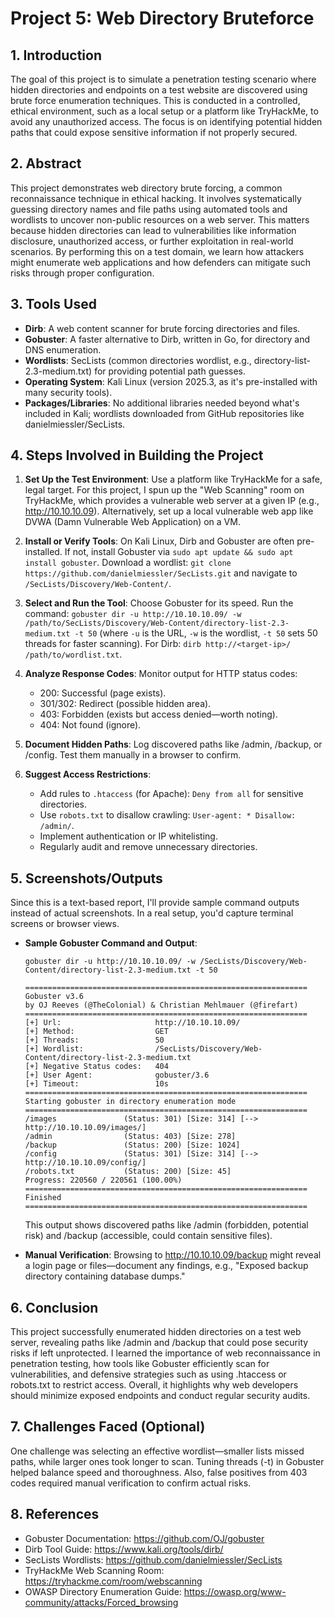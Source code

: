 # Project 5: Web Directory Bruteforce

## 1. Introduction
The goal of this project is to simulate a penetration testing scenario where hidden directories and endpoints on a test website are discovered using brute force enumeration techniques. This is conducted in a controlled, ethical environment, such as a local setup or a platform like TryHackMe, to avoid any unauthorized access. The focus is on identifying potential hidden paths that could expose sensitive information if not properly secured.

## 2. Abstract
This project demonstrates web directory brute forcing, a common reconnaissance technique in ethical hacking. It involves systematically guessing directory names and file paths using automated tools and wordlists to uncover non-public resources on a web server. This matters because hidden directories can lead to vulnerabilities like information disclosure, unauthorized access, or further exploitation in real-world scenarios. By performing this on a test domain, we learn how attackers might enumerate web applications and how defenders can mitigate such risks through proper configuration.

## 3. Tools Used
- **Dirb**: A web content scanner for brute forcing directories and files.
- **Gobuster**: A faster alternative to Dirb, written in Go, for directory and DNS enumeration.
- **Wordlists**: SecLists (common directories wordlist, e.g., directory-list-2.3-medium.txt) for providing potential path guesses.
- **Operating System**: Kali Linux (version 2025.3, as it's pre-installed with many security tools).
- **Packages/Libraries**: No additional libraries needed beyond what's included in Kali; wordlists downloaded from GitHub repositories like danielmiessler/SecLists.

## 4. Steps Involved in Building the Project
1. **Set Up the Test Environment**: Use a platform like TryHackMe for a safe, legal target. For this project, I spun up the "Web Scanning" room on TryHackMe, which provides a vulnerable web server at a given IP (e.g., http://10.10.10.09). Alternatively, set up a local vulnerable web app like DVWA (Damn Vulnerable Web Application) on a VM.

2. **Install or Verify Tools**: On Kali Linux, Dirb and Gobuster are often pre-installed. If not, install Gobuster via `sudo apt update && sudo apt install gobuster`. Download a wordlist: `git clone https://github.com/danielmiessler/SecLists.git` and navigate to `/SecLists/Discovery/Web-Content/`.

3. **Select and Run the Tool**: Choose Gobuster for its speed. Run the command: `gobuster dir -u http://10.10.10.09/ -w /path/to/SecLists/Discovery/Web-Content/directory-list-2.3-medium.txt -t 50` (where `-u` is the URL, `-w` is the wordlist, `-t 50` sets 50 threads for faster scanning). For Dirb: `dirb http://<target-ip>/ /path/to/wordlist.txt`.

4. **Analyze Response Codes**: Monitor output for HTTP status codes:
   - 200: Successful (page exists).
   - 301/302: Redirect (possible hidden area).
   - 403: Forbidden (exists but access denied—worth noting).
   - 404: Not found (ignore).

5. **Document Hidden Paths**: Log discovered paths like /admin, /backup, or /config. Test them manually in a browser to confirm.

6. **Suggest Access Restrictions**: 
   - Add rules to `.htaccess` (for Apache): `Deny from all` for sensitive directories.
   - Use `robots.txt` to disallow crawling: `User-agent: * Disallow: /admin/`.
   - Implement authentication or IP whitelisting.
   - Regularly audit and remove unnecessary directories.

## 5. Screenshots/Outputs
Since this is a text-based report, I'll provide sample command outputs instead of actual screenshots. In a real setup, you'd capture terminal screens or browser views.

- **Sample Gobuster Command and Output**:
  ```
  gobuster dir -u http://10.10.10.09/ -w /SecLists/Discovery/Web-Content/directory-list-2.3-medium.txt -t 50
  
  ===============================================================
  Gobuster v3.6
  by OJ Reeves (@TheColonial) & Christian Mehlmauer (@firefart)
  ===============================================================
  [+] Url:                     http://10.10.10.09/
  [+] Method:                  GET
  [+] Threads:                 50
  [+] Wordlist:                /SecLists/Discovery/Web-Content/directory-list-2.3-medium.txt
  [+] Negative Status codes:   404
  [+] User Agent:              gobuster/3.6
  [+] Timeout:                 10s
  ===============================================================
  Starting gobuster in directory enumeration mode
  ===============================================================
  /images               (Status: 301) [Size: 314] [--> http://10.10.10.09/images/]
  /admin                (Status: 403) [Size: 278]
  /backup               (Status: 200) [Size: 1024]
  /config               (Status: 301) [Size: 314] [--> http://10.10.10.09/config/]
  /robots.txt           (Status: 200) [Size: 45]
  Progress: 220560 / 220561 (100.00%)
  ===============================================================
  Finished
  ===============================================================
  ```
  This output shows discovered paths like /admin (forbidden, potential risk) and /backup (accessible, could contain sensitive files).

- **Manual Verification**: Browsing to http://10.10.10.09/backup might reveal a login page or files—document any findings, e.g., "Exposed backup directory containing database dumps."

## 6. Conclusion
This project successfully enumerated hidden directories on a test web server, revealing paths like /admin and /backup that could pose security risks if left unprotected. I learned the importance of web reconnaissance in penetration testing, how tools like Gobuster efficiently scan for vulnerabilities, and defensive strategies such as using .htaccess or robots.txt to restrict access. Overall, it highlights why web developers should minimize exposed endpoints and conduct regular security audits.

## 7. Challenges Faced (Optional)
One challenge was selecting an effective wordlist—smaller lists missed paths, while larger ones took longer to scan. Tuning threads (-t) in Gobuster helped balance speed and thoroughness. Also, false positives from 403 codes required manual verification to confirm actual risks.

## 8. References
- Gobuster Documentation: https://github.com/OJ/gobuster
- Dirb Tool Guide: https://www.kali.org/tools/dirb/
- SecLists Wordlists: https://github.com/danielmiessler/SecLists
- TryHackMe Web Scanning Room: https://tryhackme.com/room/webscanning
- OWASP Directory Enumeration Guide: https://owasp.org/www-community/attacks/Forced_browsing
